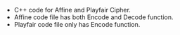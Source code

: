 * C++ code for Affine and Playfair Cipher.
* Affine code file has both Encode and Decode function.
* Playfair code file only has Encode function.
